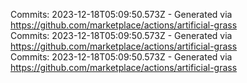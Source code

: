 Commits: 2023-12-18T05:09:50.573Z - Generated via https://github.com/marketplace/actions/artificial-grass
<br>
Commits: 2023-12-18T05:09:50.573Z - Generated via https://github.com/marketplace/actions/artificial-grass
<br>
Commits: 2023-12-18T05:09:50.573Z - Generated via https://github.com/marketplace/actions/artificial-grass
<br>
